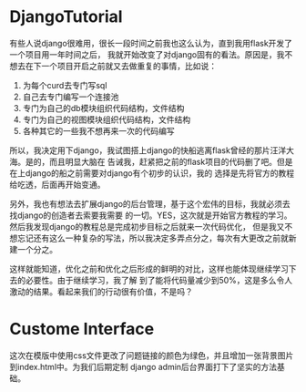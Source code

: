 # DjangoTutorial

有些人说django很难用，很长一段时间之前我也这么认为，直到我用flask开发了一个项目用一年时间之后，
我就开始改变了对django固有的看法。原因是，我不想去在下一个项目开启之前就又去做重复的事情，比如说：
1. 为每个curd去专门写sql
2. 自己去专门编写一个连接池
3. 专门为自己的db模块组织代码结构，文件结构
4. 专门为自己的视图模块组织代码结构，文件结构
5. 各种其它的一些我不想再来一次的代码编写

所以，我决定用下django，我试图搭上django的快船逃离flask曾经的那片汪洋大海。是的，而且明显大脑在
告诫我，赶紧把之前的flask项目的代码删了吧。但是在上django的船之前需要对django有个初步的认识，我的
选择是先将官方的教程给吃透，后面再开始变通。

另外，我也有想法去扩展django的后台管理，基于这个宏伟的目标，我就必须去找django的创造者去索要我需要
的一切。YES，这次就是开始官方教程的学习。然后我发现django的教程总是完成初步目标之后就来一次代码优化，
但是我又不想忘记还有这么一种复杂的写法，所以我决定多弄点分之，每次有大更改之前就新建一个分之。

这样就能知道，优化之前和优化之后形成的鲜明的对比，这样也能体现继续学习下去的必要性。由于继续学习，我了解
到了能将代码量减少到50%，这是多么令人激动的结果。看起来我们的行动很有价值，不是吗？

# Custome Interface

这次在模版中使用css文件更改了问题链接的颜色为绿色，并且增加一张背景图片到index.html中。为我们后期定制
django admin后台界面打下了坚实的方法基础。